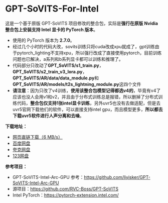 # GPT-SoVITS-For-Intel

这是一个基于原版 GPT-SoVITS 项目修改的整合包，实际是**强行在原版 Nvidia 整合包上安装支持 Intel 显卡的 PyTorch 版本**。

* 使用的 PyTorch 版本为 **2.7.0**。
* 经过几个小时的代码大改，sovits训练只将cuda改成xpu就成了，gpt训练由于pytorch_lighting不支持xpu，所以强行改成了直接使用pytorch，目前训练问题也已解决，a系列和b系列显卡都可以训练和推理了。
* 代码部分只改动了**GPT_SoVITS/s1_train.py**，**GPT_SoVITS/s2_train_v3_lora.py**，**GPT_SoVITS/AR/data/data_module.py**和**GPT_SoVITS/AR/models/t2s_lightning_module.py**这四个文件
* **请注意**：因为只改了v4训练，**使用该整合包模型记得都选v4的**，毕竟有v4了应该也没人会用v1和v2，并且由于分布式训练总是报错，所以删掉了分布式训练代码，**整合包仅支持1张intel显卡训练**，另外uvr5也没有去做适配，但是去uvr5官网下载他们的软件，可以直接支持intel gpu，而且模型更多，**所以都去下载uvr5软件进行人声分离和去噪**。

**下载地址：**

* [网页直链下载（6 MB/s）](https://www.modelscope.cn/models/Sakuya999/GPT-SoVITS-For-Intel/resolve/master/GPT-SoVITS-For-Intel.zip)
* [百度网盘](https://pan.baidu.com/s/15dQEE25pwTn5tKm7TsGFGA?pwd=1616)
* [夸克网盘](https://pan.quark.cn/s/352c55104048#/list/share)
* [123网盘](https://www.123865.com/s/0p0Mjv-z8Dgh)

**参考项目：**

* GPT-SoVITS-Intel-Arc-GPU 参考：https://github.com/liyisker/GPT-SoVITS-Intel-Arc-GPU
* 源项目：https://github.com/RVC-Boss/GPT-SoVITS
* Intel PyTorch：https://pytorch-extension.intel.com/
